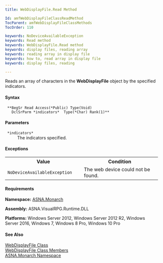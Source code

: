 ```yaml
---
title: WebDisplayFile.Read Method

Id: amfWebDisplayFileClassReadMethod
TocParent: amfWebDisplayFileClassMethods
TocOrder: 110

keywords: NoDeviceAvailableException
keywords: Read method
keywords: WebDisplayFile.Read method
keywords: display files, reading array
keywords: reading array in display file
keywords: how to, read array in display file
keywords: display files, reading

---
```


Reads an array of characters in the **WebDisplayFile** object by the specified indicators.

#### Syntax
<pre class="prettyprint"><code class="avr"> **BegSr Read Access(*Public) Type(Void)
   DclSrParm *indicators*  Type(*Char) Rank(1)** </code></pre>

#### Parameters
<dl>
        <dt>
          <code> *indicators* </code>
        </dt>
        <dd>The indicators specified.</dd>
</dl>

<!--mine -->

#### Exceptions
<table class="mytable" cellspacing="0" cellpadding="4" width="90%">
          <colgroup>
            <col width="50%" />
            <col width="50%" />
          </colgroup>
          <tr>
            <th>Value</th>
            <th>Condition</th>
          </tr>          <tr>
            <td>
            <code>NoDeviceAvailableException</code></td>
            <td>The web device could not be
            found.</td>
          </tr>
</table>

<!-- -->

#### Requirements
**Namespace:** [ASNA.Monarch](amfMonarchNamespace.html)

**Assembly:** ASNA.VisualRPG.Runtime.DLL

**Platforms:** Windows Server 2012, Windows Server 2012 R2, Windows Server 2016, Windows 7, Windows 8 Pro, Windows 10 Pro
<!-- end -->

#### See Also
[ WebDisplayFile Class](amfWebDisplayFileClass.html) <br /> [ WebDisplayFile Class Members](amfWebDisplayFileClassMembers.html) <br /> [ASNA.Monarch Namespace](amfMonarchNamespace.html)
